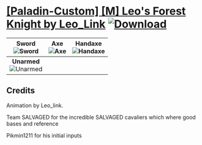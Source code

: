 # [\[Paladin-Custom\] \[M\] Leo's Forest Knight by Leo_Link](https://github.com/Klokinator/FE-Repo/tree/main/Battle%20Animations/Mounted%20-%20Cavs,%20Paladins,%20Rangers/%5BPaladin-Custom%5D%20%5BM%5D%20Leo's%20Forest%20Knight%20by%20Leo_Link) [![Download](https://img.shields.io/badge/Download--red?style=social&logo=github)](https://minhaskamal.github.io/DownGit/#/home?url=https://github.com/Klokinator/FE-Repo/tree/main/Battle%20Animations/Mounted%20-%20Cavs,%20Paladins,%20Rangers/%5BPaladin-Custom%5D%20%5BM%5D%20Leo's%20Forest%20Knight%20by%20Leo_Link)

| <b>Sword</b><br/><img alt="Sword" src="https://raw.githubusercontent.com/Klokinator/FE-Repo/main/Battle%20Animations/Mounted%20-%20Cavs,%20Paladins,%20Rangers/%5BPaladin-Custom%5D%20%5BM%5D%20Leo's%20Forest%20Knight%20by%20Leo_Link/1.%20Sword/Sword.gif"/> | <b>Axe</b><br/><img alt="Axe" src="https://raw.githubusercontent.com/Klokinator/FE-Repo/main/Battle%20Animations/Mounted%20-%20Cavs,%20Paladins,%20Rangers/%5BPaladin-Custom%5D%20%5BM%5D%20Leo's%20Forest%20Knight%20by%20Leo_Link/3.%20Axe/Axe.gif"/> | <b>Handaxe</b><br/><img alt="Handaxe" src="https://raw.githubusercontent.com/Klokinator/FE-Repo/main/Battle%20Animations/Mounted%20-%20Cavs,%20Paladins,%20Rangers/%5BPaladin-Custom%5D%20%5BM%5D%20Leo's%20Forest%20Knight%20by%20Leo_Link/4.%20Handaxe/Handaxe.gif"/> |
| :---: | :---: | :---: |
| <b>Unarmed</b><br/><img alt="Unarmed" src="https://raw.githubusercontent.com/Klokinator/FE-Repo/main/Battle%20Animations/Mounted%20-%20Cavs,%20Paladins,%20Rangers/%5BPaladin-Custom%5D%20%5BM%5D%20Leo's%20Forest%20Knight%20by%20Leo_Link/8.%20Unarmed/Unarmed.gif"/> |

## Credits

Animation by Leo_link.

Team SALVAGED for the incredible SALVAGED cavaliers which where good bases and reference

Pikmin1211 for his initial inputs

